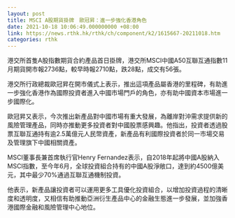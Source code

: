 ```yaml
---
layout: post
title: MSCI A股期貨掛牌　歐冠昇：進一步強化香港角色
date: 2021-10-18 10:06:49.000000000 +08:00
link: https://news.rthk.hk/rthk/ch/component/k2/1615667-20211018.htm
categories: rthk
---
```


港交所首隻A股指數期貨合約產品首日掛牌，港交所MSCI中國A50互聯互通指數11月期貨開市報2736點，較早時報2710點，跌28點，成交有56張。

港交所行政總裁歐冠昇在開市儀式上表示，推出這項產品屬香港的里程碑，有助進一步強化香港作為國際投資者進入中國市場門戶的角色，亦有助中國資本市場進一步國際化。

歐冠昇又表示，今次推出新產品對中國市場有重大發展，為離岸對沖需求提供新的風險管理產品，同時亦推動更多投資者對中國股票感興趣。他指出，投資者透過股票互聯互通持有逾2.5萬億元人民幣資產，新產品有利國際投資者於同一市場交易及管理旗下中國相關資產。

MSCI董事長兼首席執行官Henry Fernandez表示，自2018年起將中國A股納入MSCI指數，至今年6月，全球投資組合持有的中國A股淨敞口，達到約4500億美元，其中最少70%通過互聯互通機制投資。

他表示，新產品讓投資者可以運用更多工具優化投資組合，以增加投資過程的清晰度和透明度，又相信有助推動亞洲衍生產品中心的金融生態進一步發展，並加強香港國際金融和風險管理中心地位。
